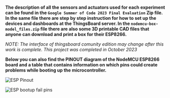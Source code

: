 **The description of all the sensors and actuators used for each experiment can be found in the `Google Summer of Code 2023 Final Evaluation` Zip file. In the same file there are step by step instruction for how to set up the devices and dashboards at the ThingsBoard server. In the `nodemcu-box-model_files.zip` file there are also some 3D printable CAD files that anyone can download and print a box for their ESP8266.**

*NOTE: The interface of thingsboard comunity edition may change after this work is complete. This project was completed in October 2023*

**Below you can also find the PINOUT diagram of the NodeMCU ESP8266 board and a table that contains information on which pins could create problems while booting up the microcontroller.** 

![ESP Pinout](https://github.com/tkampo/DIY-Physics-IoT/assets/132980261/7ab6c2ba-ef87-41d1-a825-e27f5ee4ceec)

![ESP bootup fail pins](https://github.com/tkampo/DIY-Physics-IoT/assets/132980261/1394f5c3-a853-43e4-b1cb-b64bdf146921)
